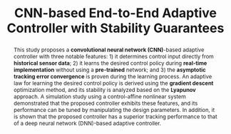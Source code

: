 ---
type: "Conference Paper"
layout: publication
group: publications
title: "CNN-based End-to-End Adaptive Controller with Stability Guarantees"
authors: "**Myeongseok Ryu**, **Kyunghwan Choi**&#42;"
domestic_or_international: "International" # or "Domestic"
preprint: 
  - name: Arxiv
    doi: 10.48550/arXiv.2403.03499
    year: "2024"
    pdf: "/static/pub/2024-CNN.pdf"
    state: "published"
pub_date: "2024-10-06" #Date of publication. Change from Biorxiv date to Journal date once accepted
image: "/static/pub/2024-CNN.png"
abstract: "
  This study proposes a **convolutional neural network (CNN)**-based adaptive controller with three notable features: 1) it determines control input directly from **historical sensor data**; 2) it learns the desired control policy during **real-time implementation** without using a **pre-trained** network; and 3) the **asymptotic tracking error convergence** is proven during the learning process. An adaptive law for learning the desired control policy is derived using the **gradient descent** optimization method, and its stability is analyzed based on the **Lyapunov** approach. A simulation study using a control-affine nonlinear system demonstrated that the proposed controller exhibits these features, and its performance can be tuned by manipulating the design parameters. In addition, it is shown that the proposed controller has a superior tracking performance to that of a deep neural network (DNN)-based adaptive controller.
"
# links:
#   - name: 
#     url: 
---